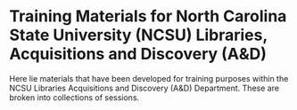 Training Materials for North Carolina State University (NCSU) Libraries, Acquisitions and Discovery (A&D)
====================================================================================

Here lie materials that have been developed for training purposes within the NCSU Libraries Acquisitions and Discovery (A&D) Department. These are broken into collections of sessions.
